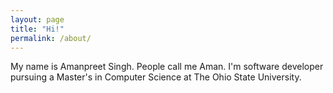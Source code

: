```yaml
---
layout: page
title: "Hi!"
permalink: /about/
---
```

My name is Amanpreet Singh. People call me Aman. 
I'm software developer pursuing a Master's in Computer Science at The Ohio State University.  
